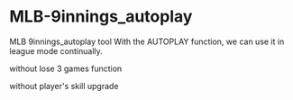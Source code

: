 # MLB-9innings_autoplay
MLB 9innings_autoplay tool
With the AUTOPLAY function, we can use it in league mode continually.

without lose 3 games function

without player's skill upgrade
